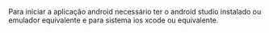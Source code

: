 Para iniciar a aplicação android necessário ter o android studio instalado ou emulador equivalente e para sistema ios xcode ou equivalente.

